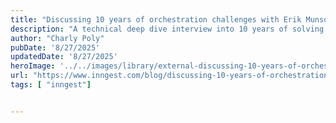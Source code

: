 ```yaml
---
title: "Discussing 10 years of orchestration challenges with Erik Munson, founding engineer at Day AI, ex"
description: "A technical deep dive interview into 10 years of solving orchestration challenges at Hubspot, Netflix and now Day AI."
author: "Charly Poly"
pubDate: '8/27/2025'
updatedDate: '8/27/2025'
heroImage: '../../images/library/external-discussing-10-years-of-orchestration-challenges-with-erik-munson-founding-engineer-at-day-ai-ex/banner_16_9-1-20250912-150441.jpg'
url: "https://www.inngest.com/blog/discussing-10-years-of-orchestration-challenges?ref=pwv.com"
tags: [ "inngest"]


---
```


